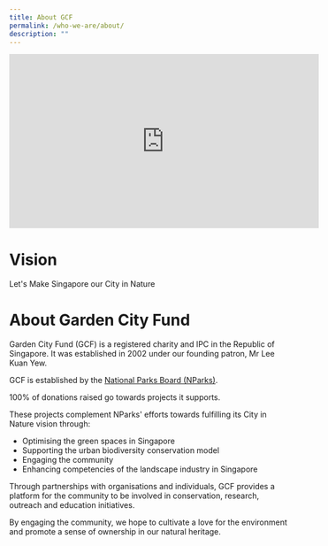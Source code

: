```yaml
---
title: About GCF
permalink: /who-we-are/about/
description: ""
---
```


<iframe width="560" height="315" src="https://www.youtube.com/embed/l6P22HBnZ44" title="YouTube video player" frameborder="0" allow="accelerometer; autoplay; clipboard-write; encrypted-media; gyroscope; picture-in-picture" allowfullscreen></iframe>

# Vision
Let's Make Singapore our City in Nature

# About Garden City Fund

Garden City Fund (GCF) is a registered charity and IPC in the Republic of Singapore. It was established in 2002 under our founding patron, Mr Lee Kuan Yew.  
  
GCF is established by the [National Parks Board (NParks)](https://www.nparks.gov.sg/).  
  
100% of donations raised go towards projects it supports.  
  
These projects complement NParks' efforts towards fulfilling its City in Nature vision through:

*   Optimising the green spaces in Singapore
*   Supporting the urban biodiversity conservation model
*   Engaging the community
*   Enhancing competencies of the landscape industry in Singapore

Through partnerships with organisations and individuals, GCF provides a platform for the community to be involved in conservation, research, outreach and education initiatives.

By engaging the community, we hope to cultivate a love for the environment and promote a sense of ownership in our natural heritage.

<p>